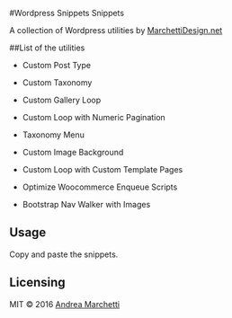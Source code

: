 #Wordpress Snippets Snippets

A collection of Wordpress utilities by [MarchettiDesign.net](http://www.marchettidesign.net/)


##List of the utilities

- Custom Post Type

- Custom Taxonomy

- Custom Gallery Loop

- Custom Loop with Numeric Pagination

- Taxonomy Menu

- Custom Image Background

- Custom Loop with Custom Template Pages

- Optimize Woocommerce Enqueue Scripts

- Bootstrap Nav Walker with Images


## Usage
Copy and paste the snippets.

## Licensing
MIT © 2016 [Andrea Marchetti](http://www.marchettidesign.net/)
